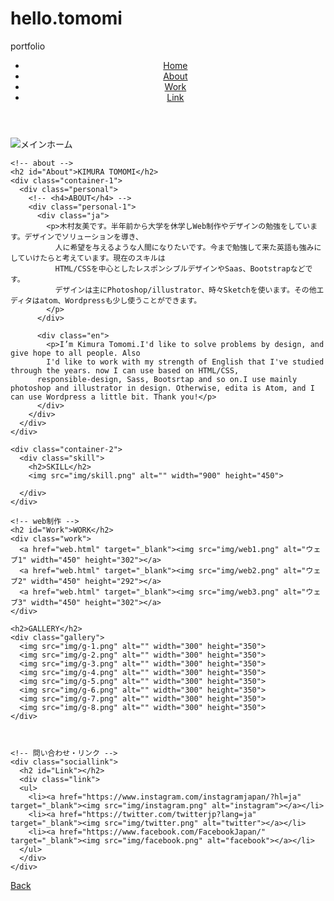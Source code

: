 # hello.tomomi
portfolio
<!DOCTYPE html>
<html lang=ja >
  <head>
    <meta charset="utf-8">
    <title>Kimura Tomomi</title>
    <link rel="stylesheet" href="CSS/styles.CSS">
  </head>
  <body>
    <header>
      <div class="nav">
        <ul>
          <li>
            <a href="#Home">Home</a>
          </li>
          <li>
            <a href="#About">About</a>
          </li>
          <li>
            <a href="#Work">Work</a>
          </li>
          <li>
            <a href="#Link">Link</a>
          </li>
        </ul>
      </div>
    </header>
    <!-- メイン -->
    <div class="home"><img src="img/maintmy.png" alt="メインホーム"></div>

    <!-- about -->
    <h2 id="About">KIMURA TOMOMI</h2>
    <div class="container-1">
      <div class="personal">
        <!-- <h4>ABOUT</h4> -->
        <div class="personal-1">
          <div class="ja">
            <p>木村友美です。半年前から大学を休学しWeb制作やデザインの勉強をしています。デザインでソリューションを導き、
              人に希望を与えるような人間になりたいです。今まで勉強して来た英語も強みにしていけたらと考えています。現在のスキルは
              HTML/CSSを中心としたレスポンシブルデザインやSaas、Bootstrapなどです。
              デザインは主にPhotoshop/illustrator、時々Sketchを使います。その他エディタはatom、Wordpressも少し使うことができます。
            </p>
          </div>

          <div class="en">
            <p>I’m Kimura Tomomi.I'd like to solve problems by design, and give hope to all people. Also
            I'd like to work with my strength of English that I've studied through the years. now I can use based on HTML/CSS,
          responsible-design, Sass, Bootsrtap and so on.I use mainly photoshop and illustrator in design. Otherwise, edita is Atom, and I can use Wordpress a little bit. Thank you!</p>
          </div>
        </div>
      </div>
    </div>

    <div class="container-2">
      <div class="skill">
        <h2>SKILL</h2>
        <img src="img/skill.png" alt="" width="900" height="450">

      </div>
    </div>

    <!-- web制作 -->
    <h2 id="Work">WORK</h2>
    <div class="work">
      <a href="web.html" target="_blank"><img src="img/web1.png" alt="ウェブ1" width="450" height="302"></a>
      <a href="web.html" target="_blank"><img src="img/web2.png" alt="ウェブ2" width="450" height="292"></a>
      <a href="web.html" target="_blank"><img src="img/web3.png" alt="ウェブ3" width="450" height="302"></a>
    </div>

    <h2>GALLERY</h2>
    <div class="gallery">
      <img src="img/g-1.png" alt="" width="300" height="350">
      <img src="img/g-2.png" alt="" width="300" height="350">
      <img src="img/g-3.png" alt="" width="300" height="350">
      <img src="img/g-4.png" alt="" width="300" height="350">
      <img src="img/g-5.png" alt="" width="300" height="350">
      <img src="img/g-6.png" alt="" width="300" height="350">
      <img src="img/g-7.png" alt="" width="300" height="350">
      <img src="img/g-8.png" alt="" width="300" height="350">
    </div>



    <!-- 問い合わせ・リンク -->
    <div class="sociallink">
      <h2 id="Link"></h2>
      <div class="link">
      <ul>
        <li><a href="https://www.instagram.com/instagramjapan/?hl=ja" target="_blank"><img src="img/instagram.png" alt="instagram"></a></li>
        <li><a href="https://twitter.com/twitterjp?lang=ja" target="_blank"><img src="img/twitter.png" alt="twitter"></a></li>
        <li><a href="https://www.facebook.com/FacebookJapan/" target="_blank"><img src="img/facebook.png" alt="facebook"></a></li>
      </ul>
      </div>
    </div>

<!-- 戻るボタン -->
<div id="btn-back">
  <a href="#">Back</a>
</div>

  </body>
</html>
